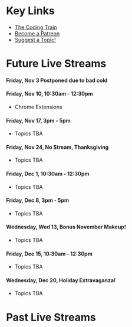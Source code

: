 # Key Links
* [The Coding Train](https://www.youtube.com/user/shiffman/)
* [Become a Patreon](http://patreon.com/codingtrain "Coding Train - Patreon")
* [Suggest a Topic!](https://github.com/CodingTrain/Rainbow-Topics/)

# Future Live Streams

#### Friday, Nov 3 Postponed due to bad cold

#### Friday, Nov 10, 10:30am - 12:30pm
* Chrome Extensions

#### Friday, Nov 17, 3pm - 5pm
* Topics TBA

#### Friday, Nov 24, No Stream, Thanksgiving
* Topics TBA

#### Friday, Dec 1, 10:30am - 12:30pm
* Topics TBA

#### Friday, Dec 8, 3pm - 5pm
* Topics TBA

#### Wednesday, Wed 13, Bonus November Makeup!
* Topics TBA

#### Friday, Dec 15, 10:30am - 12:30pm
* Topics TBA

#### Wednesday, Dec 20, Holiday Extravaganza!
* Topics TBA

# Past Live Streams



